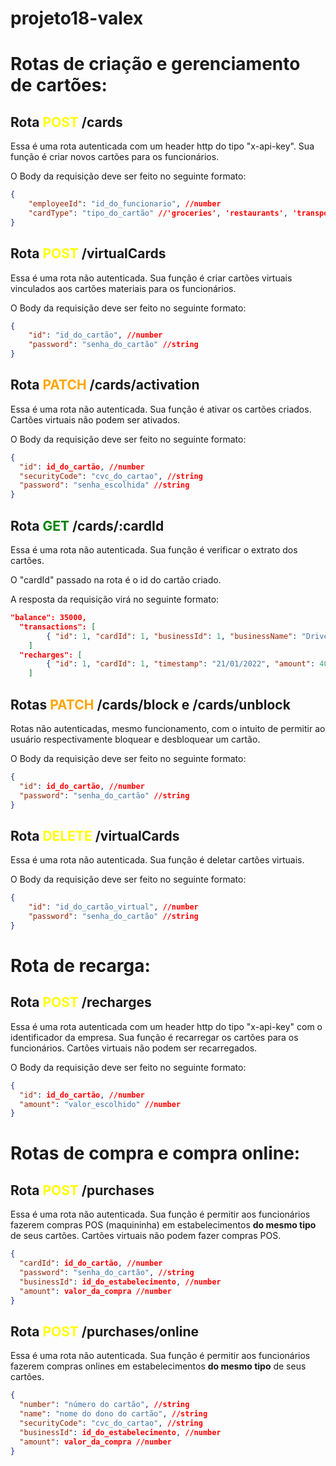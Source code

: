 # projeto18-valex

# Rotas de criação e gerenciamento de cartões:

## Rota <span style="color:yellow"> **POST** </span>/cards

Essa é uma rota autenticada com um header http do tipo "x-api-key". Sua função é criar novos cartões para os funcionários.

O Body da requisição deve ser feito no seguinte formato:

```json
{
	"employeeId": "id_do_funcionario", //number
	"cardType": "tipo_do_cartão" //'groceries', 'restaurants', 'transport', 'education', 'health'
}
```

## Rota <span style="color:yellow"> **POST** </span>/virtualCards

Essa é uma rota não autenticada. Sua função é criar cartões virtuais vinculados aos cartões materiais para os funcionários.

O Body da requisição deve ser feito no seguinte formato:

```json
{
	"id": "id_do_cartão", //number
	"password": "senha_do_cartão" //string
}
```

## Rota <span style="color:orange"> **PATCH** </span>/cards/activation

Essa é uma rota não autenticada. Sua função é ativar os cartões criados. Cartões virtuais não podem ser ativados.

O Body da requisição deve ser feito no seguinte formato:

```json
{
  "id": id_do_cartão, //number
  "securityCode": "cvc_do_cartao", //string
  "password": "senha_escolhida" //string
}
```

## Rota <span style="color:green"> **GET** </span>/cards/:cardId

Essa é uma rota não autenticada. Sua função é verificar o extrato dos cartões.

O "cardId" passado na rota é o id do cartão criado.

A resposta da requisição virá no seguinte formato:

```json
"balance": 35000,
  "transactions": [
		{ "id": 1, "cardId": 1, "businessId": 1, "businessName": "DrivenEats", "timestamp": "22/01/2022", "amount": 5000 }
	]
  "recharges": [
		{ "id": 1, "cardId": 1, "timestamp": "21/01/2022", "amount": 40000 }
	]
```

## Rotas <span style="color:orange"> **PATCH** </span>/cards/block e /cards/unblock

Rotas não autenticadas, mesmo funcionamento, com o intuito de permitir ao usuário respectivamente bloquear e desbloquear um cartão.

O Body da requisição deve ser feito no seguinte formato:

```json
{
  "id": id_do_cartão, //number
  "password": "senha_do_cartão" //string
}
```

## Rota <span style="color:yellow"> **DELETE** </span>/virtualCards

Essa é uma rota não autenticada. Sua função é deletar cartões virtuais.

O Body da requisição deve ser feito no seguinte formato:

```json
{
	"id": "id_do_cartão_virtual", //number
	"password": "senha_do_cartão" //string
}
```

# Rota de recarga:

## Rota <span style="color:yellow"> **POST** </span>/recharges

Essa é uma rota autenticada com um header http do tipo "x-api-key" com o identificador da empresa. Sua função é recarregar os cartões para os funcionários. Cartões virtuais não podem ser recarregados.

O Body da requisição deve ser feito no seguinte formato:

```json
{
  "id": id_do_cartão, //number
  "amount": "valor_escolhido" //number
}
```
# Rotas de compra e compra online:

## Rota <span style="color:yellow"> **POST** </span>/purchases

Essa é uma rota não autenticada. Sua função é permitir aos funcionários fazerem compras POS (maquininha) em estabelecimentos **do mesmo tipo** de seus cartões. Cartões virtuais não podem fazer compras POS.

```json
{
  "cardId": id_do_cartão, //number
  "password": "senha_do_cartão", //string
  "businessId": id_do_estabelecimento, //number
  "amount": valor_da_compra //number
}
```

## Rota <span style="color:yellow"> **POST** </span>/purchases/online

Essa é uma rota não autenticada. Sua função é permitir aos funcionários fazerem compras onlines em estabelecimentos **do mesmo tipo** de seus cartões.

```json
{
  "number": "número do cartão", //string
  "name": "nome do dono do cartão", //string
  "securityCode": "cvc_do_cartao", //string
  "businessId": id_do_estabelecimento, //number
  "amount": valor_da_compra //number
}
```
